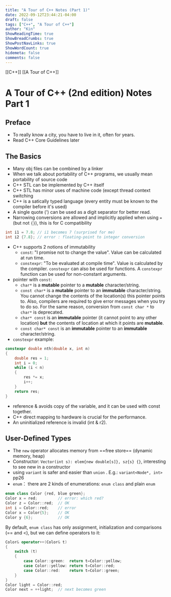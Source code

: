 ```yaml
---
title: "A Tour of C++ Notes (Part 1)"
date: 2022-09-12T23:44:21-04:00
draft: false
tags: ["C++", "A Tour of C++"]
author: "Kin" 
ShowReadingTime: true
ShowBreadCrumbs: true
ShowPostNavLinks: true
ShowWordCount: true
hidemeta: false
comments: false
---
```


[[C++]] 
[[A Tour of C++]]

# A Tour of C++  (2nd edition) Notes Part 1

## Preface

+ To really know a city, you have to live in it, often for years.
+ Read C++ Core Guidelines later

## The Basics

+ Many obj files can be combined by a linker 
+ When we talk about portability of C++ programs, we usually mean portability of source code
+ C++ STL can be implemented by C++ itself
+ C++ STL has minor uses of machine code (except thread context switching
+ C++ is a satically typed language (every entity must be known to the compiler before it's used)
+ A single quote (') can be used as a digit separator for better read.
+ Narrowing conversions are allowed and implicitly applied when using `=` (but not `{}`), this is for C compatibility
```cpp
int i1 = 7.8; // i1 becomes 7 (surprised for me)
int i2 {7.8}; // error : floating-point to integer conversion
```
+ C++ supports 2 notions of immutability
	+ `const`: "I promise not to change the value". Value can be calculated at run time.
	+ `constexpr`: "To be evaluated at compile time". Value is calculated by the compiler. `constexpr` can also be used for functions. A `constexpr` function can be used for non-constant arguments. 
+ pointer with `const`:
	+ `char*` is a **mutable** pointer to a **mutable** character/string.
	+ `const char*` is a **mutable** pointer to an **immutable** character/string. You cannot change the contents of the location(s) this pointer points to. Also, compilers are required to give error messages when you try to do so. For the same reason, conversion from `const char *` to `char*` is deprecated.
	+ `char* const` is an **immutable** pointer (it cannot point to any other location) **but** the contents of location at which it points are **mutable**.
	+ `const char* const` is an **immutable** pointer to an **immutable** character/string.
+ `constexpr` example:
```cpp
constexpr double nth(double x, int n)
{
	double res = 1;
	int i = 0;
	while (i < n)
	{
		res *= x;
		i++;
	}
	return res;
}
```

+ reference & avoids copy of the variable, and it can be used with const together.
+ C++ direct mapping to hardware is crucial for the performance.
+ An uninitialized reference is invalid (int & r2).

## User-Defined Types
+ The `new` operator allocates memory from ==free store== (dynamic memory, heap)
+ Constructor: `Vector(int s): elem{new double[s]}, sz{s} {}`, interesting to see new in a constructor
+ using `variant` is safer and easier than `union` . E.g.: `variant<Node*, int>`  pp26
+ `enum`： there are 2 kinds of enumerations: `enum class` and plain `enum`
```cpp
enum class Color {red, blue green};
Color x = red;         // error: which red?
Color z = Color::red;  // OK
int i = Color::red;    // error
Color x = Color{5};    // OK
Color y {6};           // OK
```

By default, `enum class` has only assignment, initialization and comparisons (== and <), but we can define operators to it:
```cpp
Color& operator++(Color& t)
{
	switch (t)
	{
		case Color::green:  return t=Color::yellow;
		case Color::yellow: return t=Color::red;
		case Color::red:    return t=Color::green;
	}
}
Color light = Color::red;
Color next = ++light;  // next becomes green
```

